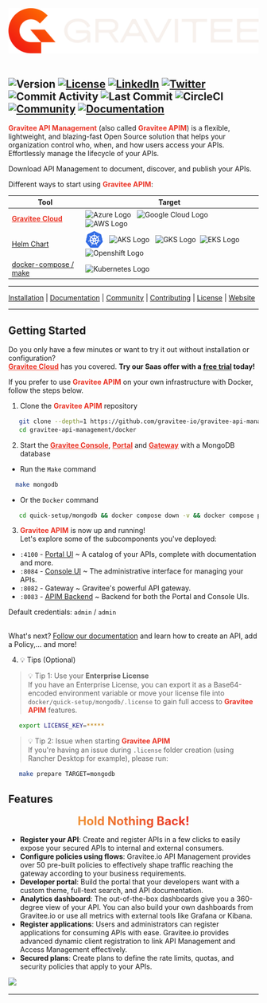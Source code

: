 

<div align="center">
  <a href="https://www.gravitee.io/">
    <picture>
      <source srcset="https://raw.githubusercontent.com/gravitee-io/gravitee-api-management/refs/heads/master/assets/gravitee-dark-mode.svg" media="(prefers-color-scheme: dark)">
      <source srcset="https://raw.githubusercontent.com/gravitee-io/gravitee-api-management/refs/heads/master/assets/gravitee-light-mode.svg" media="(prefers-color-scheme: light)">
      <img src="https://raw.githubusercontent.com/gravitee-io/gravitee-api-management/refs/heads/master/assets/gravitee-dark-mode.svg" alt="Gravitee Logo" style="max-width: 100%; height: auto;">
    </picture>
  </a>
</div>

<br/>

![Version][version-badge]
[![License][license-badge]][license-url]
[![LinkedIn][linkedin-badge]][linkedin-url]
[![Twitter][twitter-badge]][twitter-url]  
![Commit Activity][commit-activity-badge]
![Last Commit][last-commit-badge]
![CircleCI][circleci-badge]
[![Community][community-badge]][community-url]
[![Documentation][docs-badge]][docs-url]
---

<span style="color:#ea3527"><strong>Gravitee API Management</strong></span> (also called <span style="color:#ea3527"><strong>Gravitee APIM</strong></span>)
is a flexible, lightweight, and blazing-fast Open Source solution that helps your organization control who, when, and how users access your APIs. \
Effortlessly manage the lifecycle of your APIs.

Download API Management to document, discover, and publish your APIs.

Different ways to start using <span style="color:#ea3527"><strong>Gravitee APIM</strong></span>:



| Tool                                                                                                                   | &nbsp; &nbsp;&nbsp; &nbsp; &nbsp; &nbsp; &nbsp; &nbsp; &nbsp; &nbsp; &nbsp; &nbsp; Target  &nbsp; &nbsp; &nbsp; &nbsp; &nbsp; &nbsp; &nbsp; &nbsp; &nbsp; &nbsp; &nbsp; &nbsp;                                                                                                                                                                                                                                                                                                                                                                                                                                                                                                                                                                                                                                                                                                                     |
|------------------------------------------------------------------------------------------------------------------------|----------------------------------------------------------------------------------------------------------------------------------------------------------------------------------------------------------------------------------------------------------------------------------------------------------------------------------------------------------------------------------------------------------------------------------------------------------------------------------------------------------------------------------------------------------------------------------------------------------------------------------------------------------------------------------------------------------------------------------------------------------------------------------------------------------------------------------------------------------------------------------------------------|
| <a href="https://documentation.gravitee.io/gravitee-cloud" style="color:#ea3527; font-weight:bold;">Gravitee Cloud</a> | <img src="https://upload.wikimedia.org/wikipedia/commons/f/fa/Microsoft_Azure.svg" alt="Azure Logo" height="25" style=" vertical-align:middle; margin-right:8px;"> <img src="https://icon.icepanel.io/Technology/svg/Google-Cloud.svg" alt="Google Cloud Logo" height="25" style="vertical-align:middle; margin-right:8px;"> <img src="https://upload.wikimedia.org/wikipedia/commons/9/93/Amazon_Web_Services_Logo.svg" alt="AWS Logo" height="25" style="vertical-align:middle; margin-right:8px;">                                                                                                                                                                                                                                                                                                                                                                                              |
| [Helm Chart][Helm-Chart-url]                                                                                           | <img src="https://raw.githubusercontent.com/kubernetes/kubernetes/refs/heads/master/logo/logo_with_border.svg" alt="Kubernetes Logo" height="35" style=" vertical-align:middle; margin-right:8px;"> <img src="https://az-icons.com/export/icons/d43291e40cdbc1574f9487f4370a746e.svg" alt="AKS Logo" height="35" style=" vertical-align:middle; margin-right:8px;"> <img src="https://www.gstatic.com/bricks/image/720ca2d9f0621d313fdc08f1d086a1638e65ea5fa08a0a18cf6eb58c8e974fd4.svg" alt="GKS Logo" height="35" style=" vertical-align:middle; margin-right:8px;"><img src="https://icon.icepanel.io/AWS/svg/Containers/EKS-Cloud.svg" alt="EKS Logo" height="35" style=" vertical-align:middle; margin-right:8px;"> <img src="https://upload.wikimedia.org/wikipedia/commons/3/3a/OpenShift-LogoType.svg" alt="Openshift Logo" height="35" style=" vertical-align:middle; margin-right:8px;"> |
| [docker-compose / make][quick-setup]                                                                                   | <img src="https://upload.wikimedia.org/wikipedia/commons/4/4e/Docker_%28container_engine%29_logo.svg" alt="Kubernetes Logo" height="20" style=" vertical-align:middle; margin-right:8px;">                                                                                                                                                                                                                                                                                                                                                                                                                                                                                                                                                                                                                                                                                                         |

---
[Installation](https://documentation.gravitee.io/apim/getting-started/local-install-with-docker) | [Documentation](https://documentation.gravitee.io/apim) | [Community](https://community.gravitee.io/) | [Contributing](./CONTRIBUTING.adoc) | [License](./LICENSE.txt) | [Website][gravitee-url]

---


## Getting Started
Do you only have a few minutes or want to try it out without installation or configuration?  
<a href="https://documentation.gravitee.io/gravitee-cloud" style="color:#ea3527; font-weight:bold;">Gravitee Cloud</a> has you covered. <strong>Try our Saas offer with a [free trial][free-trial-url] today!</strong>

If you prefer to use <span style="color:#ea3527"><strong>Gravitee APIM</strong></span> on your own infrastructure with Docker, follow the steps below.

1) Clone the <span style="color:#ea3527"><strong>Gravitee APIM</strong></span> repository 
```sh
   git clone --depth=1 https://github.com/gravitee-io/gravitee-api-management
   cd gravitee-api-management/docker
```


2) Start the <a href="https://www.gravitee.io/platform/api-management" style="color:#ea3527; font-weight:bold;">Gravitee Console</a>, <a href="https://www.gravitee.io/platform/api-developer-portal" style="color:#ea3527; font-weight:bold;">Portal</a> and <a href="https://www.gravitee.io/platform/api-gateway" style="color:#ea3527; font-weight:bold;">Gateway</a> with a MongoDB database

 - Run the `Make` command

```sh
  make mongodb
```

- Or the `Docker` command
```sh
   cd quick-setup/mongodb && docker compose down -v && docker compose pull && docker compose up -d
```

3. <span style="color:#ea3527"><strong>Gravitee APIM</strong></span> is now up and running!<br>
   Let's explore some of the subcomponents you've deployed:

- `:4100` - [Portal UI](http://localhost:4100) ~ A catalog of your APIs, complete with documentation and more.
- `:8084` - [Console UI](http://localhost:8084) ~ The administrative interface for managing your APIs.
- `:8082` - Gateway ~ Gravitee's powerful API gateway.
- `:8083` - [APIM Backend](http://localhost:8083/portal/openapi) ~ Backend for both the Portal and Console UIs.  

Default credentials: `admin` / `admin`

\
What's next?
[Follow our documentation](https://documentation.gravitee.io/apim/how-to-guides) and learn how to create an API, add a Policy,... and more!

4.  💡 Tips (Optional)

>💡 Tip 1: Use your **Enterprise License**  
If you have an Enterprise License, you can export it as a Base64-encoded environment variable or move your license file into `docker/quick-setup/mongodb/.license` to gain full access to <span style="color:#ea3527"><strong>Gravitee APIM</strong></span> features.
 ```sh
    export LICENSE_KEY=*****
```

>💡 Tip 2: Issue when starting <span style="color:#ea3527"><strong>Gravitee APIM</strong></span>  
If you're having an issue during `.license` folder creation (using Rancher Desktop for example), please run:

```sh
   make prepare TARGET=mongodb
```

## Features

<div style="text-align: center;">
  <span style="
    background: linear-gradient(99deg, #f09135 2.8%, #ea3527 96.58%);
    -webkit-background-clip: text;
    -webkit-text-fill-color: transparent;
    font-weight: bold;
    font-size: 24px;
  ">
    Hold Nothing Back!
  </span>
</div>

-   **Register your API**: Create and register APIs in a few clicks to easily expose your secured APIs to internal and external consumers.
-   **Configure policies using flows**: Gravitee.io API Management provides over 50 pre-built policies to effectively shape
    traffic reaching the gateway according to your business requirements.
-   **Developer portal**: Build the portal that your developers want with a custom theme, full-text search, and API documentation.
-   **Analytics dashboard**: The out-of-the-box dashboards give you a 360-degree view of your API. You can also build your own
    dashboards from Gravitee.io or use all metrics with external tools like Grafana or Kibana.
-   **Register applications**: Users and administrators can register applications for consuming APIs with ease. Gravitee.io
    provides advanced dynamic client registration to link API Management and Access Management effectively.
-   **Secured plans**: Create plans to define the rate limits, quotas, and security policies that apply to your APIs.

[![][gravitee-features]][gravitee-url]

[gravitee-url]: https://www.gravitee.io
[gravitee-features]: https://www.gravitee.io/hubfs/Spiralyze/assets/hero_1002.png
[free-trial-url]: https://eu-auth.cloud.gravitee.io/cloud/register?response_type=code&client_id=fd45d898-e621-4b12-85d8-98e621ab1237&state=enlSaG1YWThMfmc4QXFLZE5aZGdpYUJrcF9VR0tGa3ZRfjBjWm12a2pXY1Bj&redirect_uri=https%3A%2F%2Feu.cloud.gravitee.io&scope=openid+profile+email+offline_access&code_challenge=Zqs-oyj0nSZXIt__zhOTZRmpoR2ShAaQRWksGEQeIYQ&code_challenge_method=S256&nonce=enlSaG1YWThMfmc4QXFLZE5aZGdpYUJrcF9VR0tGa3ZRfjBjWm12a2pXY1Bj
[quick-setup]: docker/README.md
[Helm-Chart-url]: https://documentation.gravitee.io/apim/hybrid-installation-and-configuration-guides/next-gen-cloud/kubernetes

[license-badge]: https://img.shields.io/github/license/gravitee-io/gravitee-api-management?style=flat&label=license&color=FF8A00
[license-url]: https://github.com/gravitee-io/gravitee-api-management/blob/master/LICENSE.txt

[linkedin-badge]: https://img.shields.io/badge/LinkedIn-Follow-blue?style=flat&color=22A3B3
[linkedin-url]: https://www.linkedin.com/company/gravitee-io

[twitter-badge]: https://img.shields.io/badge/Twitter-Follow-blue?style=flat&color=22A3B3
[twitter-url]: https://twitter.com/intent/follow?screen_name=graviteeio

[community-badge]: https://img.shields.io/badge/community-join-F76C6C?style=flat
[community-url]: https://community.gravitee.io

[docs-badge]: https://img.shields.io/badge/documentation-see-F76C6C?style=flat
[docs-url]: https://documentation.gravitee.io/apim

---

[version-badge]: https://img.shields.io/github/v/tag/gravitee-io/gravitee-api-management?style=flat&label=version&color=FF8A00
[commit-activity-badge]: https://img.shields.io/github/commit-activity/m/gravitee-io/gravitee-api-management?style=flat&color=F76C6C
[last-commit-badge]: https://img.shields.io/github/last-commit/gravitee-io/gravitee-api-management?style=flat&color=F76C6C
[circleci-badge]: https://img.shields.io/circleci/build/github/gravitee-io/gravitee-api-management?style=flat&color=F76C6C  